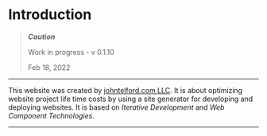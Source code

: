 # Introduction

> ***Caution***
> 
> Work in progress - v 0.1.10
> 
> Feb 18, 2022

---

This website was created by [johntelford.com LLC](company.md). It is about optimizing website project life time costs by using a site generator for developing and deploying websites. It is based on *Iterative Development* and *Web Component Technologies*.

---

